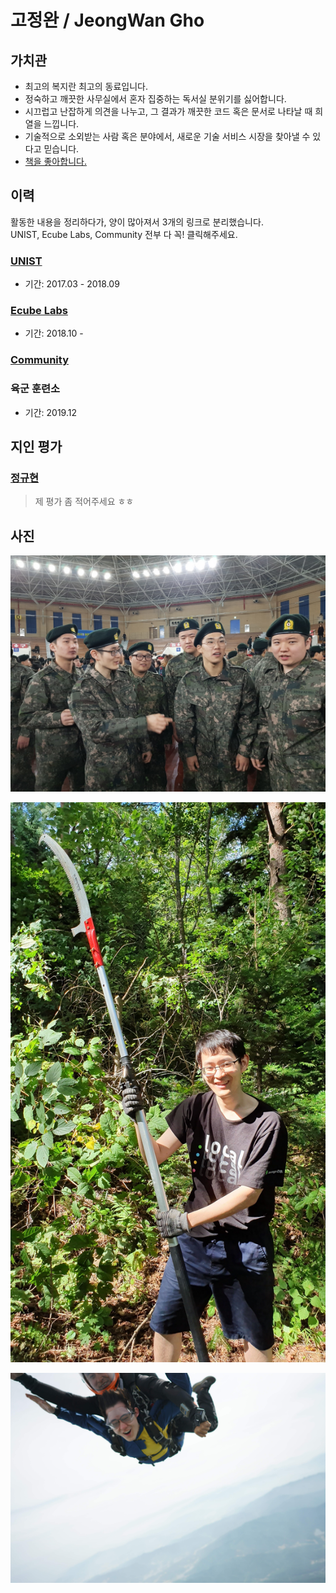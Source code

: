 # 고정완 / JeongWan Gho

## 가치관

- 최고의 복지란 최고의 동료입니다.
- 정숙하고 깨끗한 사무실에서 혼자 집중하는 독서실 분위기를 싫어합니다.
- 시끄럽고 난잡하게 의견을 나누고, 그 결과가 깨끗한 코드 혹은 문서로 나타날 때 희열을 느낍니다.
- 기술적으로 소외받는 사람 혹은 분야에서, 새로운 기술 서비스 시장을 찾아낼 수 있다고 믿습니다.
- [책을 좋아합니다.](./book/README.md)

## 이력

활동한 내용을 정리하다가, 양이 많아져서 3개의 링크로 분리했습니다.<br>
UNIST, Ecube Labs, Community 전부 다 꼭! 클릭해주세요.

### [**UNIST**](./unist/README.md)

- 기간: 2017.03 - 2018.09

### [**Ecube Labs**](./ecubelabs/README.md)

- 기간: 2018.10 -

### [**Community**](./community/README.md)

### 육군 훈련소

- 기간: 2019.12

## 지인 평가

### [정규현](https://github.com/JungKyuHyun)

> 제 평가 좀 적어주세요 ㅎㅎ

## 사진

![army](./img/army.jpeg)

![mountain](./img/mountain.jpeg)

![sky](./img/sky.jpeg)
